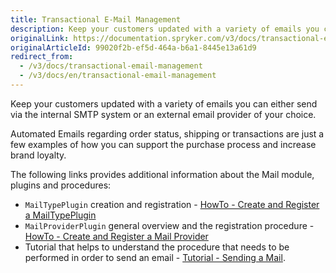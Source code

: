 ```yaml
---
title: Transactional E-Mail Management
description: Keep your customers updated with a variety of emails you can either send via the internal SMTP system or an external email provider of your choice.
originalLink: https://documentation.spryker.com/v3/docs/transactional-email-management
originalArticleId: 99020f2b-ef5d-464a-b6a1-8445e13a61d9
redirect_from:
  - /v3/docs/transactional-email-management
  - /v3/docs/en/transactional-email-management
---
```


Keep your customers updated with a variety of emails you can either send via the internal SMTP system or an external email provider of your choice. 

Automated Emails regarding order status, shipping or transactions are just a few examples of how you can support the purchase process and increase brand loyalty.

The following links provides additional information about the Mail module, plugins and procedures: 

*  `MailTypePlugin` creation and  registration -  [HowTo - Create and Register a MailTypePlugin](/docs/scos/dev/tutorials/page.version/howtos/howto-create-and-register-a-mailtypeplugin.html)
*  `MailProviderPlugin` general overview and the registration procedure - [HowTo - Create and Register a Mail Provider](/docs/scos/dev/tutorials/page.version/howtos/howto-create-and-register-a-mail-provider.html)
*  Tutorial that helps to understand the procedure that needs to be performed in order to send an email - [Tutorial - Sending a Mail](/docs/scos/dev/tutorials/page.version/introduction/tutorial-sending-a-mail.html).

